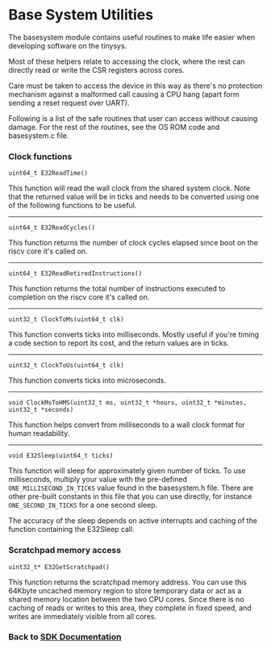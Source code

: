 # Base System Utilities

The basesystem module contains useful routines to make life easier when developing software on the tinysys.

Most of these helpers relate to accessing the clock, where the rest can directly read or write the CSR registers across cores.

Care must be taken to access the device in this way as there's no protection mechanism against a malformed call causing a CPU hang (apart form sending a reset request over UART).

Following is a list of the safe routines that user can access without causing damage. For the rest of the routines, see the OS ROM code and basesystem.c file.

### Clock functions

`uint64_t E32ReadTime()`

This function will read the wall clock from the shared system clock. Note that the returned value will be in ticks and needs to be converted using one of the following functions to be useful.

---

`uint64_t E32ReadCycles()`

This function returns the number of clock cycles elapsed since boot on the riscv core it's called on.

---

`uint64_t E32ReadRetiredInstructions()`

This function returns the total number of instructions executed to completion on the riscv core it's called on.

---

`uint32_t ClockToMs(uint64_t clk)`

This function converts ticks into milliseconds. Mostly useful if you're timing a code section to report its cost, and the return values are in ticks.

---

`uint32_t ClockToUs(uint64_t clk)`

This function converts ticks into microseconds.

---

`void ClockMsToHMS(uint32_t ms, uint32_t *hours, uint32_t *minutes, uint32_t *seconds)`

This function helps convert from milliseconds to a wall clock format for human readability.

---

`void E32Sleep(uint64_t ticks)`

This function will sleep for approximately given number of ticks. To use milliseconds, multiply your value with the pre-defined `ONE_MILLISECOND_IN_TICKS` value found in the basesystem.h file. There are other pre-built constants in this file that you can use directly, for instance `ONE_SECOND_IN_TICKS` for a one second sleep.

The accuracy of the sleep depends on active interrupts and caching of the function containing the E32Sleep call.

### Scratchpad memory access

`uint32_t* E32GetScratchpad()`

This function returns the scratchpad memory address. You can use this 64Kbyte uncached memory region to store temporary data or act as a shared memory location between the two CPU cores. Since there is no caching of reads or writes to this area, they complete in fixed speed, and writes are immediately visible from all cores.

### Back to [SDK Documentation](README.md)
